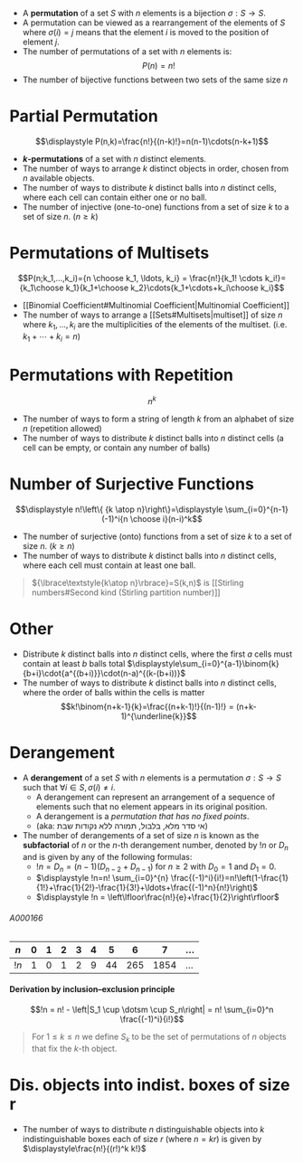 
- A **permutation** of a set $S$ with $n$ elements is a bijection $\sigma:S\to S$. 
- A permutation can be viewed as a rearrangement of the elements of $S$ where $\sigma(i)=j$ means that the element $i$ is moved to the position of element $j$.
- The number of permutations of a set with $n$ elements is: $$P(n)=n!$$
- The number of bijective functions between two sets of the same size $n$

# Partial Permutation

$$\displaystyle P(n,k)=\frac{n!}{(n-k)!}=n(n-1)\cdots(n-k+1)$$
- **_k_-permutations** of a set with $n$ distinct elements.
- The number of ways to arrange $k$ distinct objects in order, chosen from $n$ available objects.
- The number of ways to distribute $k$ distinct balls into $n$ distinct cells, where each cell can contain either one or no ball.
- The number of injective (one-to-one) functions from a set of size $k$ to a set of size $n$. ($n\geq{k}$)

# Permutations of Multisets

$$P(n;k_1,...,k_i)={n \choose k_1, \ldots, k_i} = \frac{n!}{k_1! \cdots k_i!}={k_1\choose k_1}{k_1+\choose k_2}\cdots{k_1+\cdots+k_i\choose k_i}$$
- [[Binomial Coefficient#Multinomial Coefficient|Multinomial Coefficient]]
- The number of ways to arrange a [[Sets#Multisets|multiset]] of size $n$ where $k_1,\ldots, k_i$ are the multiplicities of the elements of the multiset. (i.e. $k_1+\cdots+k_i=n$)


# Permutations with Repetition
$$n^k$$
- The number of ways to form a string of length $k$ from an alphabet of size $n$ (repetition allowed)
- The number of ways to distribute $k$ distinct balls into $n$ distinct cells (a cell can be empty, or contain any number of balls)


# Number of Surjective Functions

$$\displaystyle n!\left\{ {k \atop n}\right\}=\displaystyle \sum_{i=0}^{n-1} (-1)^i{n \choose i}(n-i)^k$$
- The number of surjective (onto) functions from a set of size $k$ to a set of size $n$. ($k\geq{n}$)
- The number of ways to distribute $k$ distinct balls into $n$ distinct cells, where each cell must contain at least one ball.

>${\lbrace\textstyle{k\atop n}\rbrace}=S(k,n)$ is [[Stirling numbers#Second kind (Stirling partition number)]]

# Other

- Distribute $k$ distinct balls into $n$ distinct cells, where the first $a$ cells must contain at least $b$ balls total $\displaystyle\sum_{i=0}^{a-1}\binom{k}{b+i}\cdot{a^{(b+i)}}\cdot(n-a)^{(k-(b+i))}$
- The number of ways to distribute $k$ distinct balls into $n$ distinct cells, where the order of balls within the cells is matter
$$k!\binom{n+k-1}{k}=\frac{(n+k-1)!}{(n-1)!} = (n+k-1)^{\underline{k}}$$


# Derangement

- A **derangement** of a set $S$ with $n$ elements is a permutation $\sigma:S\to S$ such that $\forall i\in S, \sigma(i)\neq i$.
	- A derangement can represent an arrangement of a sequence of elements such that no element appears in its original position.
	- A derangement is a _permutation that has no fixed points_. 
	- (aka: אי סדר מלא, בלבול, תמורה ללא נקודות שבת)
- The number of derangements of a set of size $n$ is known as the **subfactorial** of $n$ or the $n$-th derangement number, denoted by $!n$ or $D_n$ and is given by any of the following formulas:
	- $!n=D_n=(n-1)(D_{n-2}+D_{n-1})$ for $n\geq{2}$ with $D_0=1$ and $D_1=0$.
	- $\displaystyle !n=n! \sum_{i=0}^{n} \frac{(-1)^i}{i!}=n!\left(1-\frac{1}{1!}+\frac{1}{2!}-\frac{1}{3!}+\ldots+\frac{(-1)^n}{n!}\right)$
	- $\displaystyle !n = \left\lfloor\frac{n!}{e}+\frac{1}{2}\right\rfloor$

###### A000166

| $n$  | 0   | 1   | 2   | 3   | 4   | 5   | 6   | 7    | $\ldots$ |
| ---- | --- | --- | --- | --- | --- | --- | --- | ---- | -------- |
| $!n$ | 1   | 0   | 1   | 2   | 9   | 44  | 265 | 1854 | $\ldots$ |


#### Derivation by inclusion–exclusion principle
$$!n = n! - \left|S_1 \cup \dotsm \cup S_n\right| = n! \sum_{i=0}^n \frac{(-1)^i}{i!}$$
>For $1 \leq k \leq n$ we define $S_k$ to be the set of permutations of $n$ objects that fix the $k$-th object. 


# Dis. objects into indist. boxes of size r

- The number of ways to distribute $n$ distinguishable objects into $k$ indistinguishable boxes each of size $r$ (where $n=kr$) is given by  $\displaystyle\frac{n!}{(r!)^k k!}$


